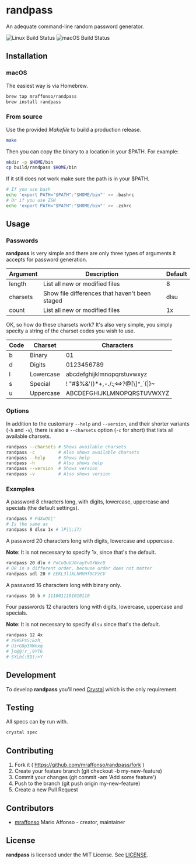 # randpass

An adequate command-line random password generator.

![Linux Build Status](https://github.com/mraffonso/randpass/actions/workflows/linux.yaml/badge.svg) ![macOS Build Status](https://github.com/mraffonso/randpass/actions/workflows/macos.yaml/badge.svg)

## Installation

### macOS

The easiest way is via Homebrew.

```bash
brew tap mraffonso/randpass
brew install randpass
```

### From source

Use the provided _Makefile_ to build a production release.

```bash
make
```

Then you can copy the binary to a location in your $PATH.  For example:

```bash
mkdir -p $HOME/bin
cp build/randpass $HOME/bin
```

If it still does not work make sure the path is in your $PATH.

```bash
# If you use bash
echo 'export PATH="$PATH":"$HOME/bin"' >> .bashrc
# Or if you use ZSH
echo 'export PATH="$PATH":"$HOME/bin"' >> .zshrc
```

## Usage

### Passwords

__randpass__ is very simple and there are only three types of arguments it accepts for password generation.

| Argument | Description | Default |
| --- | --- | --- |
| length | List all new or modified files | 8 |
| charsets | Show file differences that haven't been staged | dlsu |
| count | List all new or modified files | 1x |

OK, so how do these charsets work?  It's also very simple, you simply specity a string of the charset codes you wish to use.

| Code | Charset | Characters |
| - | -- | ------- |
| b | Binary | 01 |
| d | Digits | 0123456789 |
| l | Lowercase | abcdefghijklmnopqrstuvwxyz |
| s | Special | ! \"\#\$\%\&\'\(\)\*\+,\-\./\:\;\<\=\>\?\@\[\\]\^\_\`\{\|\}\~ |
| u | Uppercase | ABCDEFGHIJKLMNOPQRSTUVWXYZ |

### Options

In addition to the customary `--help` and `--version`, and their shorter variants (`-h` and `-v`), there is also a `--charsets` option (`-c` for short) that lists all available charsets.

```bash
randpass --charsets # Shows available charsets
randpass -c         # Also shows available charsets
randpass --help     # Shows help
randpass -h         # Also shows help
randpass --version  # Shows version
randpass -v         # Also shows version
```

### Examples

A password 8 chracters long, with digits, lowercase, uppercase and specials (the default settings).

```bash
randpass # PdXwQG|"
# Is the same as
randpass 8 dlsu 1x # lP]|;i7/
```

A password 20 characters long with digits, lowercase and uppercase.

__Note__: It is not necessary to specify 1x, since  that's the default.

```bash
randpass 20 dlu # PoCuQuVJ0rayYvOYWxcD
# OR in a different order, because order does not matter
randpass udl 20 # EEKL3lJXLhMVHf9CPzCV
```

A password 16 characters long with binary only.

```bash
randpass 16 b # 1110011101010110
```

Four passwords 12 characters long with digits, lowercase, uppercase and specials.

__Note__: It is not necessary to specify `dlsu` since that's the default.

```bash
randpass 12 4x
# z9eSPsS;&zh_
# Ui+G8p3XWnxq
# }o@@!r_,9YTG
# SYLh{:5Dt;>Y
```

## Development

To develop __randpass__ you'll need [Crystal](https://crystal-lang.org/) which is the only requirement.

## Testing

All specs can by run with.

```bash
crystal spec
```

## Contributing

1. Fork it ( https://github.com/mraffonso/randpass/fork )
2. Create your feature branch (git checkout -b my-new-feature)
3. Commit your changes (git commit -am 'Add some feature')
4. Push to the branch (git push origin my-new-feature)
5. Create a new Pull Request

## Contributors

- [mraffonso](https://github.com/mraffonso) Mario Affonso - creator, maintainer

## License
__randpass__ is licensed under the MIT License.  See [LICENSE](LICENSE).